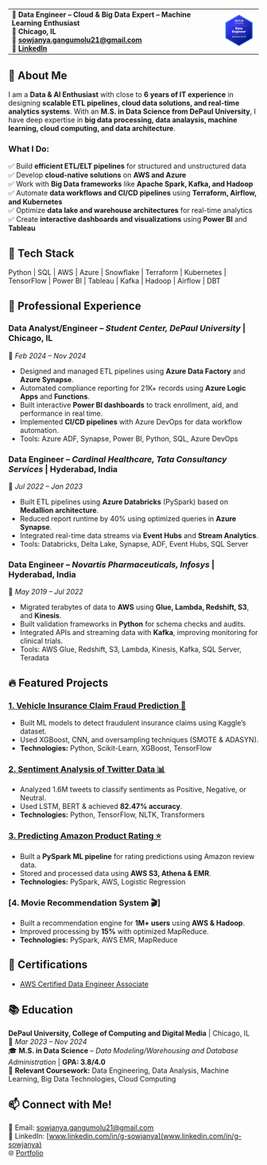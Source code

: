 
<table>
  <tr>
    <td>
      <strong>💼 Data Engineer – Cloud & Big Data Expert – Machine Learning Enthusiast</strong><br>
      <strong>📍 Chicago, IL</strong><br>
      <strong>📧 <a href="mailto:sowjanya.gangumolu21@gmail.com">sowjanya.gangumolu21@gmail.com</a></strong><br>
      <strong>🔗 <a href="https://www.linkedin.com/in/g-sowjanya">LinkedIn</a></strong>
    </td>
    <td>
      <img src="aws-badge.png" alt="Sowjanya Gangumolu" width="100"/>
    </td>
  </tr>
</table>

## 🔹 About Me  
I am a **Data & AI Enthusiast** with close to **6 years of IT experience** in designing **scalable ETL pipelines, cloud data solutions, and real-time analytics systems**. With an **M.S. in Data Science from DePaul University**, I have deep expertise in **big data processing, data analaysis, machine learning, cloud computing, and data architecture**.  

### **What I Do:**  
✅ Build **efficient ETL/ELT pipelines** for structured and unstructured data  
✅ Develop **cloud-native solutions** on **AWS and Azure**  
✅ Work with **Big Data frameworks** like **Apache Spark, Kafka, and Hadoop**  
✅ Automate **data workflows and CI/CD pipelines** using **Terraform, Airflow, and Kubernetes**  
✅ Optimize **data lake and warehouse architectures** for real-time analytics  
✅ Create **interactive dashboards and visualizations** using **Power BI** and **Tableau**

## 🔧 Tech Stack  
Python | SQL | AWS | Azure | Snowflake | Terraform | Kubernetes | TensorFlow | Power BI | Tableau | Kafka | Hadoop | Airflow | DBT 

## 💼 Professional Experience

### **Data Analyst/Engineer** – *Student Center, DePaul University* | Chicago, IL  
📆 *Feb 2024 – Nov 2024*  
- Designed and managed ETL pipelines using **Azure Data Factory** and **Azure Synapse**.  
- Automated compliance reporting for 21K+ records using **Azure Logic Apps** and **Functions**.  
- Built interactive **Power BI dashboards** to track enrollment, aid, and performance in real time.  
- Implemented **CI/CD pipelines** with Azure DevOps for data workflow automation.  
- Tools: Azure ADF, Synapse, Power BI, Python, SQL, Azure DevOps  

### **Data Engineer** – *Cardinal Healthcare, Tata Consultancy Services* | Hyderabad, India  
📆 *Jul 2022 – Jan 2023*  
- Built ETL pipelines using **Azure Databricks** (PySpark) based on **Medallion architecture**.  
- Reduced report runtime by 40% using optimized queries in **Azure Synapse**.  
- Integrated real-time data streams via **Event Hubs** and **Stream Analytics**.  
- Tools: Databricks, Delta Lake, Synapse, ADF, Event Hubs, SQL Server  

### **Data Engineer** – *Novartis Pharmaceuticals, Infosys* | Hyderabad, India  
📆 *May 2019 – Jul 2022*  
- Migrated terabytes of data to **AWS** using **Glue, Lambda, Redshift, S3**, and **Kinesis**.  
- Built validation frameworks in **Python** for schema checks and audits.  
- Integrated APIs and streaming data with **Kafka**, improving monitoring for clinical trials.  
- Tools: AWS Glue, Redshift, S3, Lambda, Kinesis, Kafka, SQL Server, Teradata  

## 🔥 Featured Projects  

### [1. Vehicle Insurance Claim Fraud Prediction 🚗](https://github.com/SowjanyaGangumolu/vehicle-insurance-fraud)
- Built ML models to detect fraudulent insurance claims using Kaggle’s dataset.
- Used XGBoost, CNN, and oversampling techniques (SMOTE & ADASYN).
- **Technologies:** Python, Scikit-Learn, XGBoost, TensorFlow

### [2. Sentiment Analysis of Twitter Data 📊](https://github.com/SowjanyaGangumolu/Twitter-Data-Analysis)
- Analyzed 1.6M tweets to classify sentiments as Positive, Negative, or Neutral.
- Used LSTM, BERT & achieved **82.47% accuracy**.
- **Technologies:** Python, TensorFlow, NLTK, Transformers  

### [3. Predicting Amazon Product Rating ⭐](https://github.com/SowjanyaGangumolu/Predicting-Amazon-Product-Rating)
- Built a **PySpark ML pipeline** for rating predictions using Amazon review data.
- Stored and processed data using **AWS S3, Athena & EMR**.
- **Technologies:** PySpark, AWS, Logistic Regression  

### [4. Movie Recommendation System 🎬]
- Built a recommendation engine for **1M+ users** using **AWS & Hadoop**.
- Improved processing by **15%** with optimized MapReduce.
- **Technologies:** PySpark, AWS EMR, MapReduce 

## 📜 Certifications  
- [AWS Certified Data Engineer Associate](https://www.credly.com/badges/09590936-d874-4a71-ad30-d2cb0f7ac9a3/public_url) 

## 📚 Education  
**DePaul University, College of Computing and Digital Media** | Chicago, IL  
📆 *Mar 2023 – Nov 2024*  
🎓 **M.S. in Data Science** – *Data Modeling/Warehousing and Database Administration* | **GPA: 3.8/4.0**  
📖 **Relevant Coursework:** Data Engineering, Data Analysis, Machine Learning, Big Data Technologies, Cloud Computing 

## 📫 **Connect with Me!**
📧 Email: [sowjanya.gangumolu21@gmail.com](mailto:sowjanya.gangumolu21@gmail.com)  
🔗 LinkedIn: [www.linkedin.com/in/g-sowjanya](www.linkedin.com/in/g-sowjanya)  
🌐 [Portfolio](https://sowjanyagangumolu.github.io)  

